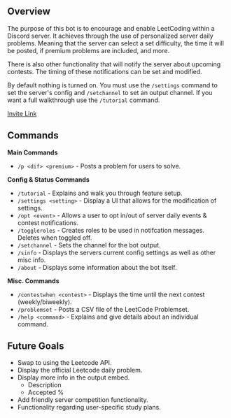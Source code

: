 ## Overview
The purpose of this bot is to encourage and enable LeetCoding within a Discord server. It achieves through the use of personalized server daily problems. Meaning that the server can select a set difficulty, the time it will be posted, if premium problems are included, and more. 

There is also other functionality that will notify the server about upcoming contests. The timing of these notifications can be set and modified. 

By default nothing is turned on. You must use the `/settings` command to set the server's config and `/setchannel` to set an output channel. If you want a full walkthrough use the `/tutorial` command. 

[Invite Link]()

## Commands
**Main Commands**
- `/p <dif> <premium>` - Posts a problem for users to solve.

**Config & Status Commands**
- `/tutorial` - Explains and walk you through feature setup.
- `/settings <setting>` - Display a UI that allows for the modification of settings.
- `/opt <event>` - Allows a user to opt in/out of server daily events & contest notifications.
- `/toggleroles` - Creates roles to be used in notifcation messages. Deletes when toggled off.
- `/setchannel` - Sets the channel for the bot output. 
- `/sinfo` - Displays the servers current config settings as well as other misc info.
- `/about` - Displays some information about the bot itself. 

**Misc. Commands**
- `/contestwhen <contest>` - Displays the time until the next contest (weekly/biweekly).
- `/problemset` - Posts a CSV file of the LeetCode Problemset.
- `/help <command>` - Explains and give details about an individual command.

## Future Goals
- Swap to using the Leetcode API.
- Display the official Leetcode daily problem.
- Display more info in the output embed.
    - Description
    - Accepted %
- Add friendly server competition functionality.
- Functionality regarding user-specific study plans. 

